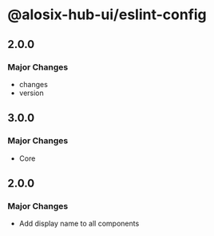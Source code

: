 # @alosix-hub-ui/eslint-config

## 2.0.0

### Major Changes

- changes
- version

## 3.0.0

### Major Changes

- Core

## 2.0.0

### Major Changes

- Add display name to all components
